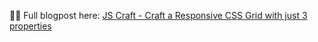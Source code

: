 👨‍💻 Full blogpost here: [JS Craft - Craft a Responsive CSS Grid with just 3 properties](https://www.js-craft.io/blog/making-a-responsive-css-grid-layout-with-just-3-properties/)